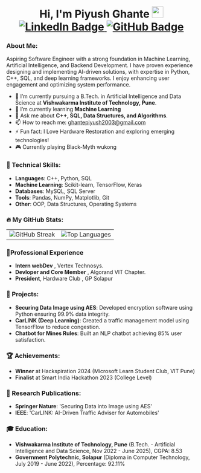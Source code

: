 <div id="header" align="center">
<!--   <img src="https://media.licdn.com/dms/image/v2/D4D03AQF_HxcY3QczmA/profile-displayphoto-shrink_800_800/profile-displayphoto-shrink_800_800/0/1714240719831?e=1733961600&v=beta&t=DxOgDV6_Yb5AkNhHLWEQnxk2EsgT16JmFKBrWM6VWmU" height="300" width="300"/> -->
</div>

<h1 align="center">
  Hi, I'm Piyush Ghante
  <img src="https://media.giphy.com/media/hvRJCLFzcasrR4ia7z/giphy.gif" width="30px"/>
  <div id="badges" align="center">
    <a href="https://www.linkedin.com/in/piyushghante/">
      <img src="https://img.shields.io/badge/LinkedIn-blue?style=for-the-badge&logo=linkedin&logoColor=white" alt="LinkedIn Badge"/>
    </a>
    <a href="https://github.com/piyushghante">
      <img src="https://img.shields.io/badge/GitHub-black?style=for-the-badge&logo=github&logoColor=white" alt="GitHub Badge"/>
    </a>
  </div>
  <img src="https://komarev.com/ghpvc/?username=piyushghante&style=flat-square&color=blue" alt=""/>
</h1>

### About Me:
Aspiring Software Engineer with a strong foundation in Machine Learning, Artificial Intelligence, and Backend Development. I have proven experience designing and implementing AI-driven solutions, with expertise in Python, C++, SQL, and deep learning frameworks. I enjoy enhancing user engagement and optimizing system performance.

- 🔭 I’m currently pursuing a B.Tech. in Artificial Intelligence and Data Science at **Vishwakarma Institute of Technology, Pune**.
- 🌱 I’m currently learning **Machine Learning** 
- 💬 Ask me about **C++, SQL, Data Structures, and Algorithms**.
- 📫 How to reach me: ghantepiyush2003@gmail.com
- ⚡ Fun fact: I Love Hardware Restoration and exploring emerging technologies!
- 🎮 Currently playing Black-Myth wukong

### 🚀 Technical Skills:
- **Languages**: C++, Python, SQL
- **Machine Learning**: Scikit-learn, TensorFlow, Keras
- **Databases**: MySQL, SQL Server
- **Tools**: Pandas, NumPy, Matplotlib, Git
- **Other**: OOP, Data Structures, Operating Systems

### 🔥 My GitHub Stats:

<div align="center">
  <table>
    <tr>
      <td>
        <img src="http://github-readme-streak-stats.herokuapp.com?user=piyushghante&theme=dark&background=000000" alt="GitHub Streak" />
      </td>
      <td>
        <img src="https://github-readme-stats.vercel.app/api/top-langs/?username=piyushghante&layout=compact&theme=vision-friendly-dark" alt="Top Languages" />
      </td>
    </tr>
  </table>
</div>

### 👷Professional Experience
- **Intern webDev** , Vertex Technosys.
- **Devloper and Core Member** , Algorand VIT Chapter.
- **President**, Hardware Club , GP Solapur 
### 💼 Projects:
- **Securing Data Image using AES**: Developed encryption software using Python ensuring 99.9% data integrity.
- **CarLINK (Deep Learning)**: Created a traffic management model using TensorFlow to reduce congestion.
- **Chatbot for Mines Rules**: Built an NLP chatbot achieving 85% user satisfaction.

### 🏆 Achievements:
- **Winner** at Hackspiration 2024 (Microsoft Learn Student Club, VIT Pune)
- **Finalist** at Smart India Hackathon 2023 (College Level)

### 📄 Research Publications:
- **Springer Nature**: 'Securing Data into Image using AES'
- **IEEE**: 'CarLINK: AI-Driven Traffic Adviser for Automobiles'

### 🎓 Education:
- **Vishwakarma Institute of Technology, Pune** (B.Tech. - Artificial Intelligence and Data Science, Nov 2022 - June 2025), CGPA: 8.53
- **Government Polytechnic, Solapur** (Diploma in Computer Technology, July 2019 - June 2022), Percentage: 92.11%

